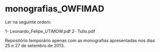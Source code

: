 monografias_OWFIMAD
===================

Ler na seguinte ordem:

1- Leonardo_Felipe_UTIMOW.pdf
2- Tulio.pdf

Repositório temporário apenas com as monografias apresentadas nos dias 25 e 27 de setembro de 2013.
